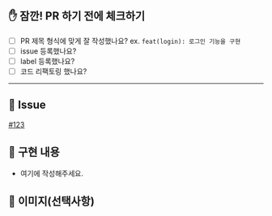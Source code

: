 ## ✋ 잠깐! PR 하기 전에 체크하기

- [ ] PR 제목 형식에 맞게 잘 작성했나요? 
    ex. `feat(login): 로그인 기능을 구현`
- [ ] issue 등록했나요?
- [ ] label 등록했나요?
- [ ] 코드 리팩토링 했나요?

---

## 📌 Issue

[#123](https://github.com/DDudu-Todo/DDudu-Server/pull/123)

## 📌  구현 내용

- 여기에 작성해주세요.

## 📌 이미지(선택사항)
